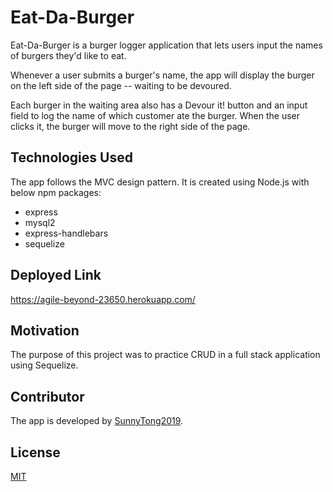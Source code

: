 # Eat-Da-Burger
Eat-Da-Burger is a burger logger application that lets users input the names of burgers they'd like to eat.

Whenever a user submits a burger's name, the app will display the burger on the left side of the page -- waiting to be devoured.

Each burger in the waiting area also has a Devour it! button and an input field to log the name of which customer ate the burger. When the user clicks it, the burger will move to the right side of the page.


## Technologies Used 
The app follows the MVC design pattern.
It is created using Node.js with below npm packages:
 * express
 * mysql2
 * express-handlebars
 * sequelize


## Deployed Link
https://agile-beyond-23650.herokuapp.com/


## Motivation
The purpose of this project was to practice CRUD in a full stack application using Sequelize.


## Contributor
The app is developed by [SunnyTong2019](https://github.com/SunnyTong2019).


## License
[MIT](https://choosealicense.com/licenses/mit/)